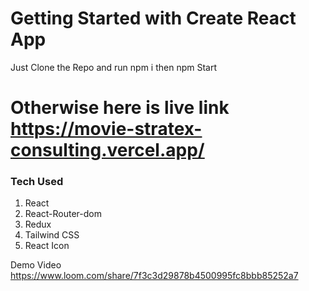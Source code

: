 # Getting Started with Create React App

Just Clone the Repo and run npm i then npm Start

# Otherwise here is live link https://movie-stratex-consulting.vercel.app/
### Tech Used
1. React
2. React-Router-dom
3. Redux
4. Tailwind CSS
5. React Icon


Demo Video https://www.loom.com/share/7f3c3d29878b4500995fc8bbb85252a7

